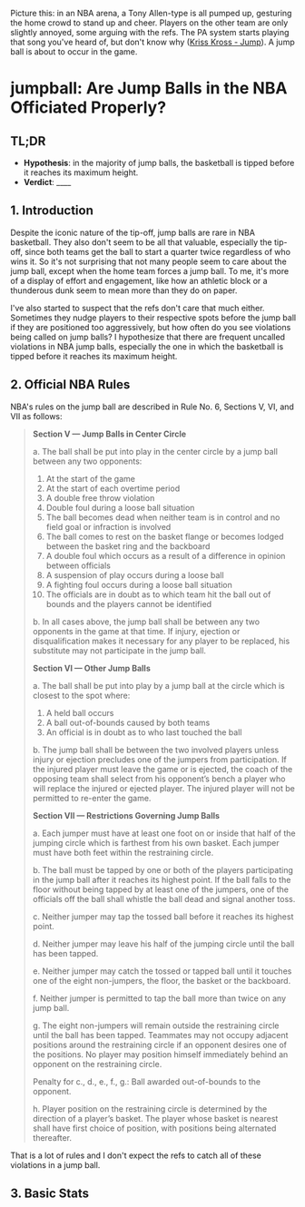 Picture this: in an NBA arena, a Tony Allen-type is all pumped up, gesturing the home crowd to stand up and cheer. Players on the other team are only slightly annoyed, some arguing with the refs. The PA system starts playing that song you've heard of, but don't know why ([Kriss Kross - Jump](https://youtu.be/010KyIQjkTk)). A jump ball is about to occur in the game.

# jumpball: Are Jump Balls in the NBA Officiated Properly?

## TL;DR
* __Hypothesis__: in the majority of jump balls, the basketball is tipped before it reaches its maximum height.
* __Verdict__: ____

## 1. Introduction

Despite the iconic nature of the tip-off, jump balls are rare in NBA basketball. They also don't seem to be all that valuable, especially the tip-off, since both teams get the ball to start a quarter twice regardless of who wins it. So it's not surprising that not many people seem to care about the jump ball, except when the home team forces a jump ball. To me, it's more of a display of effort and engagement, like how an athletic block or a thunderous dunk seem to mean more than they do on paper.

I've also started to suspect that the refs don't care that much either. Sometimes they nudge players to their respective spots before the jump ball if they are positioned too aggressively, but how often do you see violations being called on jump balls? I hypothesize that there are frequent uncalled violations in NBA jump balls, especially the one in which the basketball is tipped before it reaches its maximum height.

## 2. Official NBA Rules

NBA's rules on the jump ball are described in Rule No. 6, Sections V, VI, and VII as follows:

> __Section V — Jump Balls in Center Circle__
> 
> a. The ball shall be put into play in the center circle by a jump ball between any two
> opponents:
> 
>   1. At the start of the game
>   2. At the start of each overtime period
>   3. A double free throw violation
>   4. Double foul during a loose ball situation
>   5. The ball becomes dead when neither team is in control and no field goal or infraction is involved
>   6. The ball comes to rest on the basket flange or becomes lodged between the basket ring and the backboard
>   7. A double foul which occurs as a result of a difference in opinion between officials
>   8. A suspension of play occurs during a loose ball
>   9. A fighting foul occurs during a loose ball situation
>   10. The officials are in doubt as to which team hit the ball out of bounds and the players cannot be identified
> 
> b. In all cases above, the jump ball shall be between any two opponents in the game at that time. If injury, ejection or disqualification makes it necessary for any player to be replaced, his substitute may not participate in the jump ball.
> 
> __Section VI — Other Jump Balls__
> 
> a. The ball shall be put into play by a jump ball at the circle which is closest to the spot where:
> 
>   1. A held ball occurs
>   2. A ball out-of-bounds caused by both teams
>   3. An official is in doubt as to who last touched the ball
>   
> b. The jump ball shall be between the two involved players unless injury or ejection precludes one of the jumpers from participation. If the injured player must leave the game or is ejected, the coach of the opposing team shall select from his opponent’s bench a player who will replace the injured or ejected player. The injured player will not be permitted to re-enter the game.
> 
> __Section VII — Restrictions Governing Jump Balls__
> 
> a. Each jumper must have at least one foot on or inside that half of the jumping circle which is farthest from his own basket. Each jumper must have both feet within the restraining circle.
> 
> b. The ball must be tapped by one or both of the players participating in the jump ball after it reaches its highest point. If the ball falls to the floor without being tapped by at least one of the jumpers, one of the officials off the ball shall whistle the ball dead and signal another toss.
> 
> c. Neither jumper may tap the tossed ball before it reaches its highest point.
> 
> d. Neither jumper may leave his half of the jumping circle until the ball has been tapped.
> 
> e. Neither jumper may catch the tossed or tapped ball until it touches one of the eight non-jumpers, the floor, the basket or the backboard.
> 
> f. Neither jumper is permitted to tap the ball more than twice on any jump ball.
> 
> g. The eight non-jumpers will remain outside the restraining circle until the ball has been tapped. Teammates may not occupy adjacent positions around the restraining circle if an opponent desires one of the positions. No player may position himself immediately behind an opponent on the restraining circle.
> 
> Penalty for c., d., e., f., g.: Ball awarded out-of-bounds to the opponent.
> 
> h. Player position on the restraining circle is determined by the direction of a player’s basket. The player whose basket is nearest shall have first choice of position, with positions being alternated thereafter.

That is a lot of rules and I don't expect the refs to catch all of these violations in a jump ball.

## 3. Basic Stats

